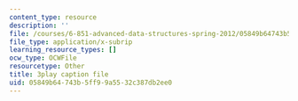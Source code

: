 ```yaml
---
content_type: resource
description: ''
file: /courses/6-851-advanced-data-structures-spring-2012/05849b64743b5ff99a5532c387db2ee0_0rCFkuQS968.vtt
file_type: application/x-subrip
learning_resource_types: []
ocw_type: OCWFile
resourcetype: Other
title: 3play caption file
uid: 05849b64-743b-5ff9-9a55-32c387db2ee0
---
```

